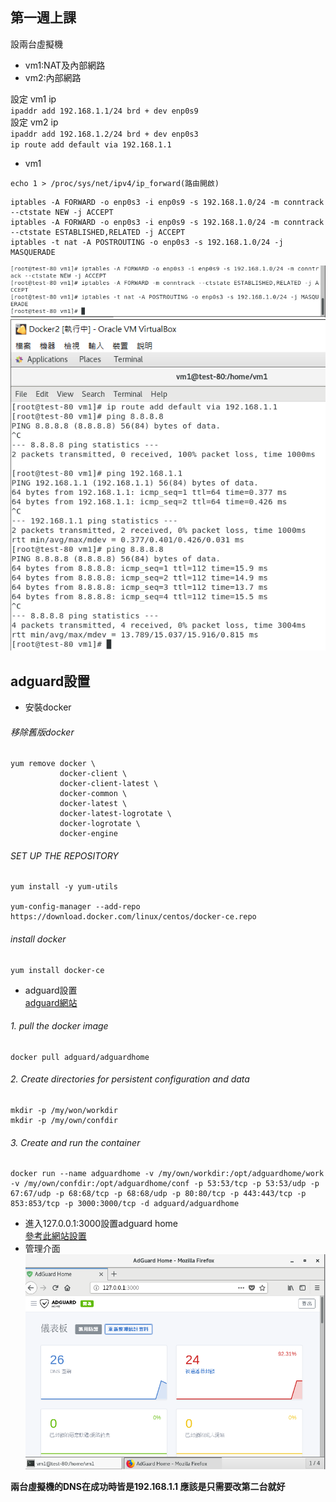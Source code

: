 ## 第一週上課
設兩台虛擬機
* vm1:NAT及內部網路
* vm2:內部網路

設定 vm1 ip  
`ipaddr add 192.168.1.1/24 brd + dev enp0s9`  
設定 vm2 ip  
`ipaddr add 192.168.1.2/24 brd + dev enp0s3`  
`ip route add default via 192.168.1.1`

* vm1 

`echo 1 > /proc/sys/net/ipv4/ip_forward(路由開啟)`
```
iptables -A FORWARD -o enp0s3 -i enp0s9 -s 192.168.1.0/24 -m conntrack --ctstate NEW -j ACCEPT
iptables -A FORWARD -o enp0s3 -i enp0s9 -s 192.168.1.0/24 -m conntrack --ctstate ESTABLISHED,RELATED -j ACCEPT
iptables -t nat -A POSTROUTING -o enp0s3 -s 192.168.1.0/24 -j MASQUERADE
```
![VM1](1.PNG)
![VM2](2.PNG)

## adguard設置

- 安裝docker
###### 移除舊版docker
```
yum remove docker \
           docker-client \
           docker-client-latest \
           docker-common \
           docker-latest \
           docker-latest-logrotate \
           docker-logrotate \
           docker-engine
```
###### SET UP THE REPOSITORY
```
yum install -y yum-utils

yum-config-manager --add-repo https://download.docker.com/linux/centos/docker-ce.repo
```
###### install docker
```
yum install docker-ce
```

- adguard設置  
[adguard網站](https://hub.docker.com/r/adguard/adguardhome)

###### 1. pull the docker image
```
docker pull adguard/adguardhome
```
###### 2. Create directories for persistent configuration and data
```
mkdir -p /my/won/workdir
mkdir -p /my/own/confdir
```
###### 3. Create and run the container
```
docker run --name adguardhome -v /my/own/workdir:/opt/adguardhome/work -v /my/own/confdir:/opt/adguardhome/conf -p 53:53/tcp -p 53:53/udp -p 67:67/udp -p 68:68/tcp -p 68:68/udp -p 80:80/tcp -p 443:443/tcp -p 853:853/tcp -p 3000:3000/tcp -d adguard/adguardhome
```
- 進入127.0.0.1:3000設置adguard home  
[參考此網站設置](https://www.sakamoto.blog/synology-adguard-home-dns/)
- 管理介面
![1](5.PNG)

**兩台虛擬機的DNS在成功時皆是192.168.1.1 應該是只需要改第二台就好**
